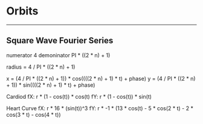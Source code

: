 # Orbits

---


## Square Wave Fourier Series

numerator	4
demoninator	PI * ((2 * n) + 1)

radius = 4 / PI * ((2 * n) + 1)


x = (4 / PI * ((2 * n) + 1)) * cos((((2 * n) + 1)  * t) + phase)
y =  (4 / PI * ((2 * n) + 1)) * sin((((2 * n) + 1)  * t) + phase)


Cardiod
fX: r * (1 - cos(t)) * cos(t)
fY: r * (1 - cos(t)) * sin(t)

Heart Curve
fX:   r * 16 * (sin(t))^3
fY:   r * -1 * (13 * cos(t) - 5 * cos(2 * t) - 2 * cos(3 * t) - cos(4 * t))
